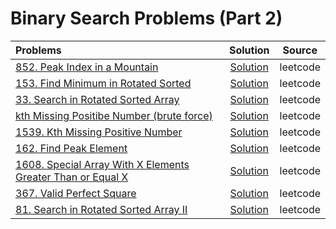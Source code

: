 # Binary Search Problems (Part 2)

| Problems  | Solution     | Source |
| :-------- | :-------: | :--------: |
| [852. Peak Index in a Mountain](https://leetcode.com/problems/peak-index-in-a-mountain-array/description/) | [Solution](https://github.com/ArhanBytes/Rohit-Negi-CPP-DSA-Course/blob/main/Lectures/Lecture_024/Lecture_Code/852.cpp)| leetcode |
| [153. Find Minimum in Rotated Sorted](https://leetcode.com/problems/find-minimum-in-rotated-sorted-array/description/) | [Solution](https://github.com/ArhanBytes/Rohit-Negi-CPP-DSA-Course/blob/main/Lectures/Lecture_024/Lecture_Code/153.cpp)| leetcode |
| [33. Search in Rotated Sorted Array](https://leetcode.com/problems/search-in-rotated-sorted-array/description/) | [Solution](https://github.com/ArhanBytes/Rohit-Negi-CPP-DSA-Course/blob/main/Lectures/Lecture_024/Lecture_Code/33.cpp)| leetcode |
| [kth Missing Positibe Number (brute force)](https://leetcode.com/problems/kth-missing-positive-number/description/) | [Solution](https://github.com/ArhanBytes/Rohit-Negi-CPP-DSA-Course/blob/main/Lectures/Lecture_024/Homework/kth_missing_number_bruteforce.cpp)| leetcode |
| [1539. Kth Missing Positive Number](https://leetcode.com/problems/kth-missing-positive-number/description/) | [Solution](https://github.com/ArhanBytes/Rohit-Negi-CPP-DSA-Course/blob/main/Lectures/Lecture_024/Lecture_Code/1539.cpp)| leetcode |
| [162. Find Peak Element](https://leetcode.com/problems/find-peak-element/) | [Solution](https://github.com/ArhanBytes/Rohit-Negi-CPP-DSA-Course/blob/main/Lectures/Lecture_024/Homework/162.cpp)| leetcode |
| [1608. Special Array With X Elements Greater Than or Equal X](https://leetcode.com/problems/special-array-with-x-elements-greater-than-or-equal-x/) | [Solution](https://github.com/ArhanBytes/Rohit-Negi-CPP-DSA-Course/blob/main/Lectures/Lecture_024/Homework/1608.cpp)| leetcode |
| [367. Valid Perfect Square](https://leetcode.com/problems/valid-perfect-square/description/) | [Solution](https://github.com/ArhanBytes/Rohit-Negi-CPP-DSA-Course/blob/main/Lectures/Lecture_024/Homework/367.cpp)| leetcode |
| [81. Search in Rotated Sorted Array II](https://leetcode.com/problems/search-in-rotated-sorted-array-ii/) | [Solution](https://github.com/ArhanBytes/Rohit-Negi-CPP-DSA-Course/blob/main/Lectures/Lecture_024/Homework/81.cpp)| leetcode |
